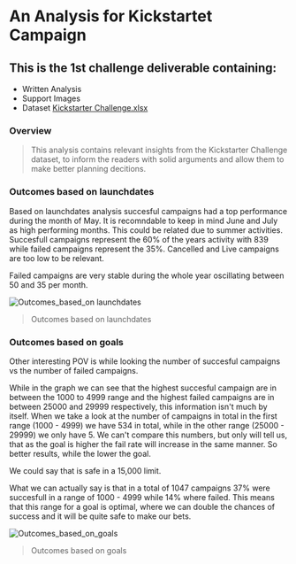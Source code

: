 # An Analysis for Kickstartet Campaign 
 ## This is the 1st challenge deliverable containing: 
  * Written Analysis
  * Support Images 
  * Dataset [Kickstarter Challenge.xlsx](https://github.com/dpiedra86/kickstarter-analysis/blob/main/Kickstarter_Challenge.xlsx)
  
  
  ### Overview
  >This analysis contains relevant insights from the Kickstarter Challenge dataset, to inform the readers with solid arguments and allow them to make better planning decitions. 
  
  ### Outcomes based on launchdates
  
  Based on launchdates analysis succesful campaigns had a top performance during the month of May. It is recomndable to keep in mind June and July as high performing months. This could be related due to summer activities. 
  Succesfull campaigns represent the 60% of the years activity with 839 while failed campaigns represent the 35%. Cancelled and Live campaigns are too low to be relevant. 
  
  Failed campaigns are very stable during the whole year oscillating between 50 and 35 per month.
  
![Outcomes_based_on launchdates](https://github.com/dpiedra86/kickstarter-analysis/blob/main/Theater_Outcomes_vs_Launch.png)
>Outcomes based on launchdates


### Outcomes based on goals

Other interesting POV is while looking the number of succesful campaigns vs the number of failed campaigns. 

While in the graph we can see that the highest succesful campaign are in between the 1000 to 4999 range and the highest failed campaigns are in between 25000 and 29999 respectively, this information isn't much by itself. When we take a look at the number of campaigns in total in the first range (1000 - 4999) we have 534 in total, while in the other range (25000 - 29999) we only have 5. 
We can't compare this numbers, but only will tell us, that as the goal is higher the fail rate will increase in the same manner.  So better results, while the lower the goal.

We could say that is safe in a 15,000 limit.

What we can actually say is that in a total of 1047 campaigns 37% were succesfull in a range of 1000 - 4999 while 14% where failed. This means that this range for a goal is optimal, where we can double the chances of success and it will be quite safe to make our bets. 

![Outcomes_based_on_goals](https://github.com/dpiedra86/kickstarter-analysis/blob/main/Outcomes_vs_Goals.png)
>Outcomes based on goals
 
 
